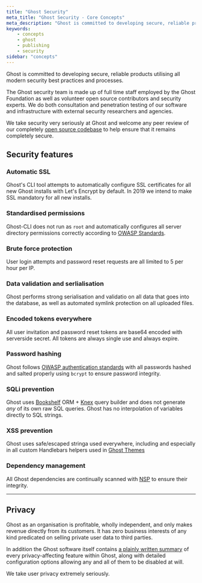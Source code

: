 ```yaml
---
title: "Ghost Security"
meta_title: "Ghost Security - Core Concepts"
meta_description: "Ghost is committed to developing secure, reliable products utilising all modern security best practices. Find out more!"
keywords:
    - concepts
    - ghost
    - publishing
    - security
sidebar: "concepts"
---
```


Ghost is committed to developing secure, reliable products utilising all modern security best practices and processes.

The Ghost security team is made up of full time staff employed by the Ghost Foundation as well as volunteer open source contributors and security experts. We do both consultation and penetration testing of our software and  infrastructure with external security researchers and agencies.

We take security very seriously at Ghost and welcome any peer review of our completely [open source codebase](https://github.com/tryghost/ghost) to help ensure that it remains completely secure.


## Security features

### Automatic SSL

Ghost's CLI tool attempts to automatically configure SSL certificates for all new Ghost installs with Let's Encrypt by default. In 2019 we intend to make SSL mandatory for all new installs.

### Standardised permissions

Ghost-CLI does not run as `root` and automatically configures all server directory permissions correctly according to [OWASP Standards](https://www.owasp.org/index.php/File_System).

### Brute force protection

User login attempts and password reset requests are all limited to 5 per hour per IP.

### Data validation and serlialisation

Ghost performs strong serialisation and validatio on all data that goes into the database, as well as automated symlink protection on all uploaded files.

### Encoded tokens everywhere

All user invitation and password reset tokens are base64 encoded with serverside secret. All tokens are always single use and always expire.

### Password hashing

Ghost follows [OWASP authentication standards](https://www.owasp.org/index.php/Top_10-2017_A2-Broken_Authentication) with all passwords hashed and salted properly using `bcrypt` to ensure password integrity.

### SQLi prevention

Ghost uses [Bookshelf](http://bookshelfjs.org) ORM + [Knex](https://knexjs.org) query builder and does not generate _any_ of its own raw SQL queries. Ghost has no interpolation of variables directly to SQL strings.

### XSS prevention

Ghost uses safe/escaped stringa used everywhere, including and especially in all custom Handlebars helpers used in [Ghost Themes](/api/handlebars-themes/)

### Dependency management

All Ghost dependencies are continually scanned with [NSP](https://github.com/nodesecurity/nsp) to ensure their integrity.

---

## Privacy

Ghost as an organisation is profitable, wholly independent, and only makes revenue directly from its customers. It has zero business interests of any kind predicated on selling private user data to third parties.

In addition the Ghost software itself contains [a plainly written summary](https://github.com/TryGhost/Ghost/blob/master/PRIVACY.md) of every privacy-affecting feature within Ghost, along with detailed configuration options allowing any and all of them to be disabled at will.

We take user privacy extremely seriously.

